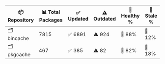 | 📦 Repository | 📊 Total Packages | ✅ Updated | ⚠️ Outdated | 💚 Healthy % | 🔴 Stale % |
|---------------|-------------------|------------|-------------|-------------|------------|
| 🗂️ bincache | 7815 | ✅ 6891 | ⚠️ 924 | 💚 88% | 🔴 12% |
| 🗂️ pkgcache | 467 | ✅ 385 | ⚠️ 82 | 💚 82% | 🔴 18% |
